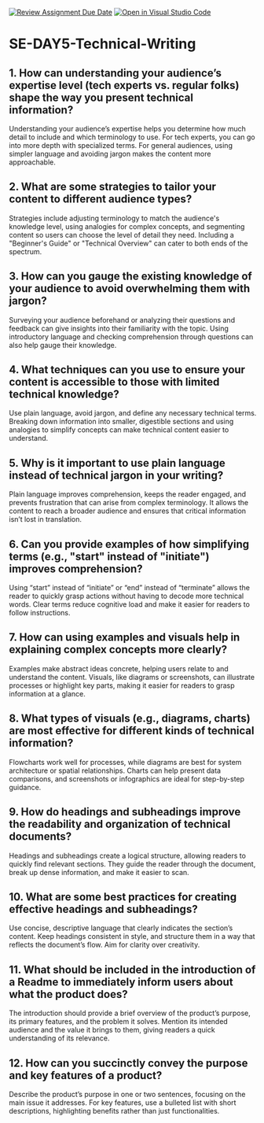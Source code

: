 [![Review Assignment Due Date](https://classroom.github.com/assets/deadline-readme-button-22041afd0340ce965d47ae6ef1cefeee28c7c493a6346c4f15d667ab976d596c.svg)](https://classroom.github.com/a/zsAR-pyY)
[![Open in Visual Studio Code](https://classroom.github.com/assets/open-in-vscode-2e0aaae1b6195c2367325f4f02e2d04e9abb55f0b24a779b69b11b9e10269abc.svg)](https://classroom.github.com/online_ide?assignment_repo_id=17061836&assignment_repo_type=AssignmentRepo)
# SE-DAY5-Technical-Writing
## 1. How can understanding your audience’s expertise level (tech experts vs. regular folks) shape the way you present technical information?
Understanding your audience’s expertise helps you determine how much detail to include and which terminology to use. For tech experts, you can go into more depth with specialized terms. For general audiences, using simpler language and avoiding jargon makes the content more approachable.
## 2. What are some strategies to tailor your content to different audience types?
Strategies include adjusting terminology to match the audience's knowledge level, using analogies for complex concepts, and segmenting content so users can choose the level of detail they need. Including a "Beginner's Guide" or "Technical Overview" can cater to both ends of the spectrum.
## 3. How can you gauge the existing knowledge of your audience to avoid overwhelming them with jargon?
Surveying your audience beforehand or analyzing their questions and feedback can give insights into their familiarity with the topic. Using introductory language and checking comprehension through questions can also help gauge their knowledge.
## 4. What techniques can you use to ensure your content is accessible to those with limited technical knowledge?
Use plain language, avoid jargon, and define any necessary technical terms. Breaking down information into smaller, digestible sections and using analogies to simplify concepts can make technical content easier to understand.
## 5. Why is it important to use plain language instead of technical jargon in your writing?
Plain language improves comprehension, keeps the reader engaged, and prevents frustration that can arise from complex terminology. It allows the content to reach a broader audience and ensures that critical information isn’t lost in translation.
## 6. Can you provide examples of how simplifying terms (e.g., "start" instead of "initiate") improves comprehension?
Using “start” instead of “initiate” or “end” instead of “terminate” allows the reader to quickly grasp actions without having to decode more technical words. Clear terms reduce cognitive load and make it easier for readers to follow instructions.
## 7. How can using examples and visuals help in explaining complex concepts more clearly?
Examples make abstract ideas concrete, helping users relate to and understand the content. Visuals, like diagrams or screenshots, can illustrate processes or highlight key parts, making it easier for readers to grasp information at a glance.
## 8. What types of visuals (e.g., diagrams, charts) are most effective for different kinds of technical information?
Flowcharts work well for processes, while diagrams are best for system architecture or spatial relationships. Charts can help present data comparisons, and screenshots or infographics are ideal for step-by-step guidance.
## 9. How do headings and subheadings improve the readability and organization of technical documents?
Headings and subheadings create a logical structure, allowing readers to quickly find relevant sections. They guide the reader through the document, break up dense information, and make it easier to scan.
## 10. What are some best practices for creating effective headings and subheadings?
Use concise, descriptive language that clearly indicates the section’s content. Keep headings consistent in style, and structure them in a way that reflects the document’s flow. Aim for clarity over creativity.
## 11. What should be included in the introduction of a Readme to immediately inform users about what the product does?
The introduction should provide a brief overview of the product’s purpose, its primary features, and the problem it solves. Mention its intended audience and the value it brings to them, giving readers a quick understanding of its relevance.
## 12. How can you succinctly convey the purpose and key features of a product?
Describe the product’s purpose in one or two sentences, focusing on the main issue it addresses. For key features, use a bulleted list with short descriptions, highlighting benefits rather than just functionalities.

